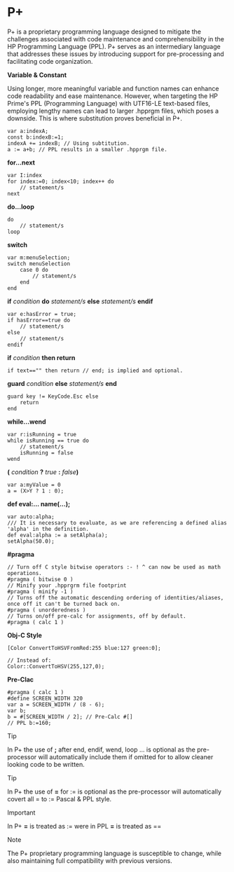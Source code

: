 # P+
P+ is a proprietary programming language designed to mitigate the challenges associated with code maintenance and comprehensibility in the HP Programming Language (PPL). P+ serves as an intermediary language that addresses these issues by introducing support for pre-processing and facilitating code organization.

**Variable & Constant**

Using longer, more meaningful variable and function names can enhance code readability and ease maintenance. However, when targeting the HP Prime's PPL (Programming Language) with UTF16-LE text-based files, employing lengthy names can lead to larger .hpprgm files, which poses a downside. This is where substitution proves beneficial in P+.
```
var a:indexA;
const b:indexB:=1;
indexA += indexB; // Using subtitution.
a := a+b; // PPL results in a smaller .hpprgm file.
```
**for...next**
```
var I:index
for index:=0; index<10; index++ do
    // statement/s
next
```
**do...loop**
```
do
    // statement/s
loop
```
**switch**
```
var m:menuSelection;
switch menuSelection
    case 0 do
        // statement/s
    end
end
```
**if** _condition_ **do** _statement/s_ **else** _statement/s_ **endif**
```
var e:hasError = true;
if hasError==true do
    // statement/s
else
    // statement/s
endif
```
**if** _condition_ **then return**
```
if text=="" then return // end; is implied and optional.
```
**guard** _condition_ **else** _statement/s_ **end**
```
guard key != KeyCode.Esc else
    return
end
```
**while...wend**
```
var r:isRunning = true
while isRunning == true do
    // statement/s
    isRunning = false
wend
```
**(** _condition_ **?** _true_ **:** _false_**)**
```
var a:myValue = 0
a = (X>Y ? 1 : 0);
```
**def eval:... name(...);**
```
var auto:alpha;
/// It is necessary to evaluate, as we are referencing a defined alias 'alpha' in the definition.
def eval:alpha := a setAlpha(a);
setAlpha(50.0);
```
**#pragma**
```
// Turn off C style bitwise operators :- ! ^ can now be used as math operations.
#pragma ( bitwise 0 )
// Minify your .hpprgrm file footprint
#pragma ( minify -1 )
// Turns off the automatic descending ordering of identities/aliases, once off it can't be turned back on.
#pragma ( unorderedness )
// Turns on/off pre-calc for assignments, off by default.
#pragma ( calc 1 )
```
**Obj-C Style**
```
[Color ConvertToHSVFromRed:255 blue:127 green:0];

// Instead of:
Color::ConvertToHSV(255,127,0);
```
**Pre-Clac**
```
#pragma ( calc 1 )
#define SCREEN_WIDTH 320
var a = SCREEN_WIDTH / (8 - 6);
var b;
b = #[SCREEN_WIDTH / 2]; // Pre-Calc #[]
// PPL b:=160;
```
> [!TIP]
In P+ the use of **;** after end, endif, wend, loop ... is optional as the pre-processor will automatically include them if omitted for to allow cleaner looking code to be written.

> [!TIP]
In P+ the use of **=** for := is optional as the pre-processor will automatically covert all = to := Pascal & PPL style.

> [!IMPORTANT]
In P+ **=** is treated as := were in PPL **=** is treated as ==

>[!NOTE]
The P+ proprietary programming language is susceptible to change, while also maintaining full compatibility with previous versions.
